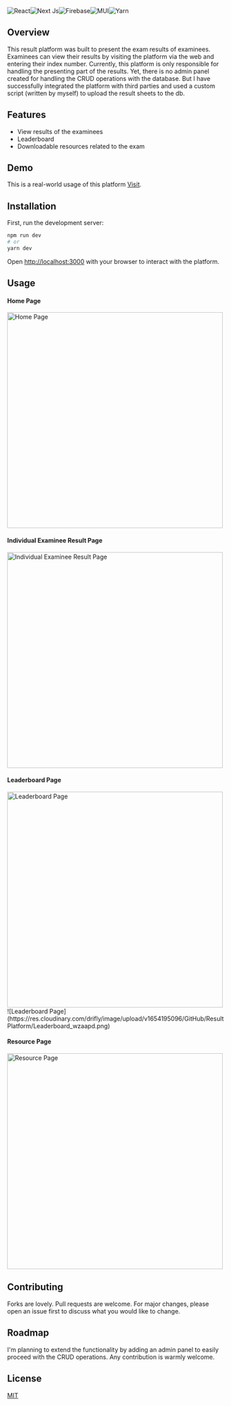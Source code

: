 <div style="display: flex; flex-direction: row">
  <img src="https://img.shields.io/badge/react-%2320232a.svg?style=for-the-badge&logo=react&logoColor=%2361DAFB" alt="React" />
  <img src="https://img.shields.io/badge/Next-black?style=for-the-badge&logo=next.js&logoColor=white" alt="Next Js" />
   <img src="https://img.shields.io/badge/Firebase-039BE5?style=for-the-badge&logo=Firebase&logoColor=white" alt="Firebase" />
  <img src="https://img.shields.io/badge/MUI-%230081CB.svg?style=for-the-badge&logo=mui&logoColor=white" alt="MUI" />
  <img src="https://img.shields.io/badge/yarn-%232C8EBB.svg?style=for-the-badge&logo=yarn&logoColor=white" alt="Yarn" />
  </div>

## Overview

This result platform was built to present the exam results of examinees. Examinees can view their results by visiting the platform via the web and entering their index number. Currently, this platform is only responsible for handling the presenting part of the results. Yet, there is no admin panel created for handling the CRUD operations with the database. But I have successfully integrated the platform with third parties and used a custom script (written by myself) to upload the result sheets to the db.

## Features
- View results of the examinees
- Leaderboard
- Downloadable resources related to the exam

## Demo
This is a real-world usage of this platform [Visit](https://result-frontend-htdrr54r9-tharindaprabhath.vercel.app/).

## Installation

First, run the development server:

```bash
npm run dev
# or
yarn dev
```

Open [http://localhost:3000](http://localhost:3000) with your browser to interact with the platform.

## Usage
#### Home Page

<img src="https://res.cloudinary.com/drifly/image/upload/v1654195094/GitHub/ResultPlatform/Home_ern2hm.png" width="500px" alt="Home Page"/>

#### Individual Examinee Result Page
<img src="https://res.cloudinary.com/drifly/image/upload/v1654195099/GitHub/ResultPlatform/Examinee_Result_ueu1dv.png" width="500px" alt="Individual Examinee Result Page"/>

#### Leaderboard Page
<img src="https://res.cloudinary.com/drifly/image/upload/v1654195096/GitHub/ResultPlatform/Leaderboard_wzaapd.png" width="500px" alt="Leaderboard Page"/>
![Leaderboard Page](https://res.cloudinary.com/drifly/image/upload/v1654195096/GitHub/ResultPlatform/Leaderboard_wzaapd.png)

#### Resource Page
<img src="https://res.cloudinary.com/drifly/image/upload/v1654195098/GitHub/ResultPlatform/Resources_klvyjm.png" width="500px" alt="Resource Page"/>

## Contributing
Forks are lovely. Pull requests are welcome. For major changes, please open an issue first to discuss what you would like to change.

## Roadmap
I'm planning to extend the functionality by adding an admin panel to easily proceed with the CRUD operations. Any contribution is warmly welcome. 

## License
[MIT](https://choosealicense.com/licenses/mit/)
